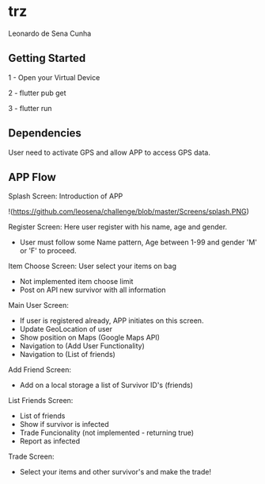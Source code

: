 # trz
Leonardo de Sena Cunha


## Getting Started

1 - Open your Virtual Device

2 - flutter pub get

3 - flutter run

## Dependencies

User need to activate GPS and allow APP to access GPS data.

## APP Flow
Splash Screen: Introduction of APP

!(https://github.com/leosena/challenge/blob/master/Screens/splash.PNG)


Register Screen: Here user register with his name, age and gender.

- User must follow some Name pattern, Age between 1-99 and gender 'M' or 'F' to proceed.

Item Choose Screen: User select your items on bag

- Not implemented item choose limit
- Post on API new survivor with all information

Main User Screen:

- If user is registered already, APP initiates on this screen.
- Update GeoLocation of user
- Show position on Maps (Google Maps API)
- Navigation to (Add User Functionality)
- Navigation to (List of friends)

Add Friend Screen:

- Add on a local storage a list of Survivor ID's (friends)

List Friends Screen:

- List of friends
- Show if survivor is infected
- Trade Funcionality (not implemented - returning true)
- Report as infected


Trade Screen:

- Select your items and other survivor's and make the trade!




